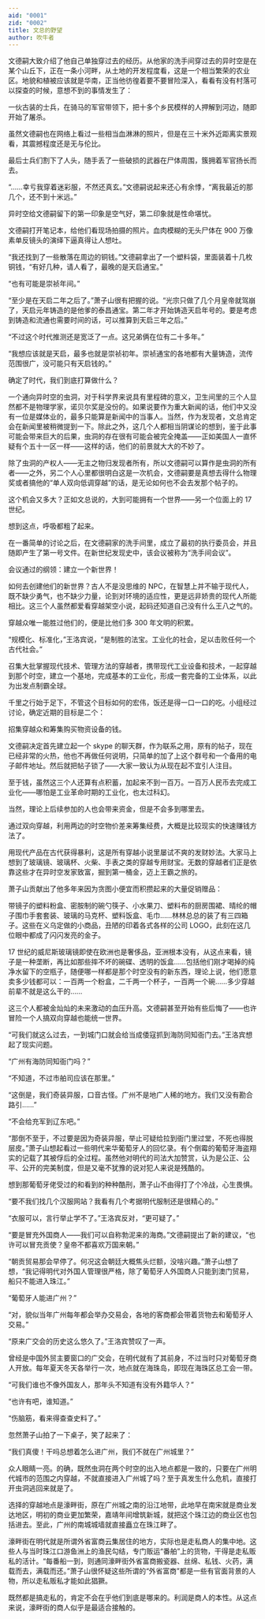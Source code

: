 ```yaml
---
aid: "0001"
zid: "0002"
title: 文总的野望
author: 吹牛者
---
```


文德嗣大致介绍了他自己单独穿过去的经历。从他家的洗手间穿过去的异时空是在某个山丘下，正在一条小河畔，从土地的开发程度看，这是一个相当繁荣的农业区。地貌和植被应该就是华南，正当他彷徨着要不要冒险深入，看看有没有村落可以探查的时候，意想不到的事情发生了：

一伙古装的士兵，在骑马的军官带领下，把十多个乡民模样的人押解到河边，随即开始了屠杀。

虽然文德嗣也在网络上看过一些相当血淋淋的照片，但是在三十米外近距离实景观看，其震撼程度还是无与伦比。

最后士兵们割下了人头，随手丢了一些破损的武器在尸体周围，簇拥着军官扬长而去。

“……幸亏我穿着迷彩服，不然还真玄。”文德嗣说起来还心有余悸，“离我最近的那几个，还不到十米远。”

异时空给文德嗣留下的第一印象是空气好，第二印象就是性命堪忧。

文德嗣打开笔记本，给他们看现场拍摄的照片。血肉模糊的无头尸体在 900 万像素单反镜头的演绎下逼真得让人想吐。

“我还找到了一些散落在周边的铜钱。”文德嗣拿出了一个塑料袋，里面装着十几枚铜钱，“有好几种，请人看了，最晚的是天启通宝。”

“也有可能是崇祯年间。”

“至少是在天启二年之后了。”萧子山很有把握的说。“光宗只做了几个月皇帝就驾崩了，天启元年铸造的是他爹的泰昌通宝。第二年才开始铸造天启年号的。要是考虑到铸造和流通也需要时间的话，可以推算到天启三年之后。”

“不过这个时代推测还是宽泛了一点。这兄弟俩在位有二十多年。”

“我想应该就是天启，最多也就是崇祯初年。崇祯通宝的各地都有大量铸造，流传范围很广，没可能只有天启钱的。”

确定了时代，我们到底打算做什么？

一个通向异时空的虫洞，对于科学界来说具有里程碑的意义，卫生间里的三个人显然都不是物理学家，诺贝尔奖是没份的。如果说要作为重大新闻的话，他们中又没有一位是媒体业的，最多只能算是新闻中的当事人。当然，作为发现者，文总肯定会在新闻里被稍微提到一下。除此之外，这几个人都相当阴谋论的想到，鉴于此事可能会带来巨大的后果，虫洞的存在很有可能会被完全掩盖——正如美国人一直怀疑有个五十一区一样——这样的话，他们的前景就大大的不妙了。

除了虫洞的产权人——无主之物归发现者所有，所以文德嗣可以算作是虫洞的所有者——之外，另二个人心里都很明白这是一次机会，文德嗣要是真想去得什么物理奖或者搞他的“单人双向低调穿越”的话，是无论如何也不会去发那个帖子的。

这个机会又多大？正如文总说的，大到可能拥有一个世界——另一个位面上的 17 世纪。

想到这点，呼吸都粗了起来。

在一番简单的讨论之后，在文德嗣家的洗手间里，成立了最初的执行委员会，并且随即产生了第一号文件。在新世纪发现史中，该会议被称为“洗手间会议”。

会议通过的纲领：建立一个新世界！

如何去创建他们的新世界？古人不是没思维的 NPC，在智慧上并不输于现代人，既不缺少勇气，也不缺少力量，论到对环境的适应性，更是远非娇贵的现代人所能相比。这三个人虽然都爱看穿越架空小说，起码还知道自己没有什么王八之气的。

穿越众唯一能胜过他们的，便是比他们多 300 年文明的积累。

“规模化、标准化，”王洛宾说，“是制胜的法宝。工业化的社会，足以击败任何一个古代社会。”

召集大批掌握现代技术、管理方法的穿越者，携带现代工业设备和技术，一起穿越到那个时空，建立一个基地，完成基本的工业化，形成一套完备的工业体系，以此为出发点制霸全球。

千里之行始于足下，不管这个目标如何的宏伟，饭还是得一口一口的吃。小组经过讨论，确定近期的目标是二个：

招集穿越众和筹集购买物资设备的钱。

文德嗣决定首先建立起一个 skype 的聊天群，作为联系之用，原有的帖子，现在已经非常的火热，他也不再做任何说明，只简单的加了上这个群号和一个备用的电子邮件地址。然后就把帖子锁了——大家一致认为从现在起不宜引人注目。

至于钱，虽然这三个人还算有点积蓄，加起来不到一百万。一百万人民币去完成工业化——哪怕是工业革命时期的工业化，也太过科幻。

当然，理论上后续参加的人也会带来资金，但是不会多到哪里去。

通过双向穿越，利用两边的时空物价差来筹集经费，大概是比较现实的快速赚钱方法了。

用现代产品在古代获得暴利，这是所有穿越小说里屡试不爽的发财妙法。大家马上想到了玻璃镜、玻璃杯、火柴、手表之类的穿越专用财宝。无数的穿越者们正是依靠这些才在异时空发家致富，掘到第一桶金，迈上王霸之旅的。

萧子山贡献出了他多年来因为贪图小便宜而积攒起来的大量促销赠品：

带镜子的塑料粉盒、密胺制的碗勺筷子、小水果刀、塑料布的厨房围裙、晴纶的帽子围巾手套套装、玻璃的马克杯、塑料饭盒、毛巾……林林总总的装了有三四箱子。这些在义乌定做的小商品，丑陋的印着各式各样的公司 LOGO，此刻在这几位眼中都成了闪闪发亮的金子。

17 世纪的威尼斯玻璃镜即使在欧洲也是奢侈品，亚洲根本没有，从这点来看，镜子是一种垄断，再比如那些摔不坏的碗碟、透明的饭盒……包括他们刚才喝掉的纯净水留下的空瓶子，随便哪一样都是那个时空没有的新东西，理论上说，他们愿意卖多少钱都可以：一百两一个粉盒，二千两一个杯子，一百两一个碗……多少穿越前辈不就是这么干的……

这三个人都被金灿灿的未来激动的血压升高。文德嗣甚至开始有些后悔了——也许冒险一个人搞双向穿越也能统一世界。

“可我们就这么过去，一到城门口就会给当成倭寇抓到海防同知衙门去。”王洛宾想起了现实问题。

“广州有海防同知衙门吗？”

“不知道，不过市舶司应该在那里。”

“这倒是，我们奇装异服，口音古怪。广州不是地广人稀的地方。我们又没有勘合路引……”

“不会给充军到辽东吧。”

“那倒不至于，不过要是因为奇装异服，举止可疑给拉到衙门里过堂，不死也得脱层皮。”萧子山想起看过一些明代来华葡萄牙人的回忆录。有个倒霉的葡萄牙海盗翔实的记载了其被俘后的全过程。虽然他对明代的司法大加赞赏，认为是公正、公平、公开的完美制度，但是又毫不犹豫的说对犯人来说是残酷的。

想到那葡萄牙佬受过的和看到的种种酷刑，萧子山不由得打了个冷战，心生畏惧。

“要不我们找几个汉服网站？我看有几个考据明代服制还是很精心的。”

“衣服可以，言行举止学不了。”王洛宾反对，“更可疑了。”

“要是冒充外国商人——我们可以自称勃泥来的海商。”文德嗣提出了新的建议，“也许可以冒充贡使？皇帝不都喜欢万国来朝。”

“朝贡贸易那会早停了。何况这会朝廷大概焦头烂额，没啥兴趣。”萧子山想了想，“我记得明代对外国人管理很严格，除了葡萄牙人外国商人只能到澳门贸易，船只不能进入珠江。”

“葡萄牙人能进广州？”

“对，貌似当年广州每年都会举办交易会，各地的客商都会带着货物去和葡萄牙人交易。”

“原来广交会的历史这么悠久了。”王洛宾赞叹了一声。

曾经是中国外贸主要窗口的广交会，在明代就有了其前身，不过当时只对葡萄牙商人开放。每年夏天冬天各举行一次，地点就在海珠岛，即现在海珠区总工会一带。

“可我们谁也不像外国友人，那年头不知道有没有外籍华人？”

“也许有吧，谁知道。”

“伤脑筋，看来得查查史料了。”

忽然萧子山拍了一下桌子，笑了起来了：

“我们真傻！干吗总想着怎么进广州，我们不就在广州城里？”

众人眼睛一亮。的确，既然虫洞在两个时空的出入地点都是一致的，只要在广州明代城市的范围之内穿越，不就直接进入广州城了吗？至于真发生什么危机，直接打开虫洞逃回来就是了。

选择的穿越地点是濠畔街，原在广州城之南的沿江地带，此地早在南宋就是商业发达地区，明初的商业更加繁荣，嘉靖年间增筑新城，就把这个珠江边的商业区也包括进去。至此，广州的南城城墙就直接矗立在珠江畔了。

濠畔街在明代就是所谓外省富商云集居住的地方，实际也是走私商人的集中地。这些人与当时珠江口游鱼洲上的渔民勾结，专门贩运“番舶”上的货物，干得是走私贩私的活计。“每番船一到，则通同濠畔街外省富商搬瓷器、丝绵、私钱、火药，满载而去，满载而还。”萧子山很怀疑这些所谓的“外省富商”都是一些有官面背景的人物，所以走私贩私才能如此猖獗。

既然都是搞走私的，肯定不会在乎他们到底是哪来的。利润是商人的本性。从这点来说，濠畔街的商人似乎是最适合接触的。
